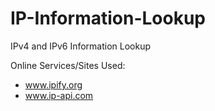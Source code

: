 # IP-Information-Lookup
IPv4 and IPv6 Information Lookup


Online Services/Sites Used:
  - www.ipify.org
  - www.ip-api.com
